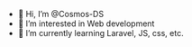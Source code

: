 - 👋 Hi, I’m @Cosmos-DS
- 👀 I’m interested in Web development
- 🌱 I’m currently learning Laravel, JS, css, etc.

